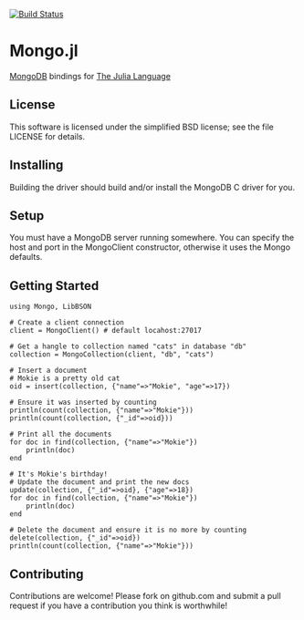 [![Build Status](https://travis-ci.org/pzion/Mongo.jl.svg?branch=master)](https://travis-ci.org/pzion/Mongo.jl)

Mongo.jl
===========

[MongoDB](http://www.mongodb.org) bindings for [The Julia Language](http://julialang.org/)


License
-------

This software is licensed under the simplified BSD license; see the file LICENSE for details.


Installing
----------

Building the driver should build and/or install the MongoDB C driver for you.


Setup
-----

You must have a MongoDB server running somewhere.  You can specify the host and port in the MongoClient constructor, otherwise it uses the Mongo defaults.


Getting Started
---------------

    using Mongo, LibBSON

    # Create a client connection
    client = MongoClient() # default locahost:27017

    # Get a hangle to collection named "cats" in database "db"
    collection = MongoCollection(client, "db", "cats")

    # Insert a document
    # Mokie is a pretty old cat
    oid = insert(collection, {"name"=>"Mokie", "age"=>17})

    # Ensure it was inserted by counting
    println(count(collection, {"name"=>"Mokie"}))
    println(count(collection, {"_id"=>oid}))

    # Print all the documents
    for doc in find(collection, {"name"=>"Mokie"})
        println(doc)
    end

    # It's Mokie's birthday!
    # Update the document and print the new docs
    update(collection, {"_id"=>oid}, {"age"=>18})
    for doc in find(collection, {"name"=>"Mokie"})
        println(doc)
    end

    # Delete the document and ensure it is no more by counting
    delete(collection, {"_id"=>oid})
    println(count(collection, {"name"=>"Mokie"}))

Contributing
------------

Contributions are welcome!  Please fork on github.com and submit a pull request if you have a contribution you think is worthwhile!
